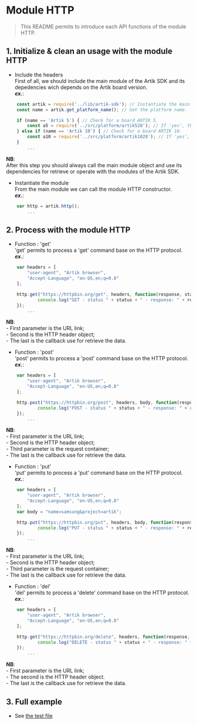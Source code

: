 # Module HTTP
   > This README permits to introduce each API functions of the module HTTP.  

## 1. Initialize & clean an usage with the module HTTP
   * Include the headers  
   First of all, we should include the main module of the Artik SDK and its depedencies wich depends on the Artik board version.  
   **_ex\._**:  

```javascript
	const artik = require('../lib/artik-sdk'); // Instantiate the main module object for accessing to the Artik SDK.
	const name = artik.get_platform_name(); // Get the platform name.

	if (name == 'Artik 5') { // Check for a board ARTIK 5.
		const a5 = require('../src/platform/artik520'); // If 'yes', then instantiate the platform depedencies.
	} else if (name == 'Artik 10') { // Check for a board ARTIK 10.
		const a10 = require('../src/platform/artik1020'); // If 'yes', then instantiate the platform depedencies.
	}
		...
```
 __NB__:  
   After this step you should always call the main module object and use its dependencies for retrieve or operate with the modules of the Artik SDK.    
   
   * Instantiate the module  
   From the main module we can call the module HTTP constructor.    
   **_ex\._**:  

```javascript
	var http = artik.http();
		...
```

## 2. Process with the module HTTP
   * Function : 'get'  
   'get' permits to process a 'get' command base on the HTTP protocol.  
   **_ex\._**:  

```javascript
	var headers = [
		"user-agent", "Artik browser",
		"Accept-Language", "en-US,en;q=0.8"
	];

	http.get("https://httpbin.org/get", headers, function(response, status) {
    		console.log("GET - status " + status + " - response: " + response);
	});
		...
```
 __NB__:  
   \- First parameter is the URL link;    
   \- Second is the HTTP header object;    
   \- The last is the callback use for retrieve the data.  
 
   * Function : 'post'  
   'post' permits to process a 'post' command base on the HTTP protocol.  
   **_ex\._**:  

```javascript
	var headers = [
		"user-agent", "Artik browser",
		"Accept-Language", "en-US,en;q=0.8"
	];

	http.post("https://httpbin.org/post", headers, body, function(response, status) {
			console.log("POST - status " + status + " - response: " + response);
	});
		...
```
 __NB__:  
   \- First parameter is the URL link;  
   \- Second is the HTTP header object;    
   \- Third parameter is the request container;  
   \- The last is the callback use for retrieve the data.  
 
   * Function : 'put'  
   'put' permits to process a 'put' command base on the HTTP protocol.  
   **_ex\._**:  

```javascript
	var headers = [
		"user-agent", "Artik browser",
		"Accept-Language", "en-US,en;q=0.8"
	];
	var body = "name=samsung&project=artik";

	http.put("https://httpbin.org/put", headers, body, function(response, status) {
			console.log("PUT - status " + status + " - response: " + response);
	});
		...
```
 __NB__:  
   \- First parameter is the URL link;    
   \- Second is the HTTP header object;    
   \- Third parameter is the request container;    
   \- The last is the callback use for retrieve the data.  
 
   * Function : 'del'  
   'del' permits to process a 'delete' command base on the HTTP protocol.  
   **_ex\._**:  

```javascript
	var headers = [
		"user-agent", "Artik browser",
		"Accept-Language", "en-US,en;q=0.8"
	];

	http.get("https://httpbin.org/delete", headers, function(response, status) {
			console.log("DELETE - status " + status + " - response: " + response);
	});
		...
```
 __NB__:  
   \- First parameter is the URL link;  
   \- The second is the HTTP header object.  
   \- The last is the callback use for retrieve the data.  
 
## 3. Full example

   * See [the test file](/test/http-test.js)
